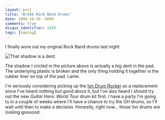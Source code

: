 ```yaml
---
layout: post
title: "Broke Rock Band Drums"
date: 2008-10-29 -0800
comments: true
disqus_identifier: 1459
tags: [Gaming]
---
```

I finally wore out my original Rock Band drums last night:

![That shadow is a
dent.](https://hyqi8g.blu.livefilestore.com/y2ppidzg09_oRgDl9ttecMiZ8jne4tzhHEhG0NkIF5MoaKIIU6tBBUYTE1KV0F20yHBK9Kidzyhla0dbUMWqtgbAZAPjy0ThrCw_2O_CZv3z3I/20081029brokendrumpadek6.jpg?psid=1)

The shadow I circled in the picture above is actually a big dent in the
pad. The underlying plastic is broken and the only thing holding it
together is the rubber liner on top of the pad. Lame.

I'm seriously considering picking up the [Ion Drum
Rocker](http://www.amazon.com/gp/product/B001GNMPLC?ie=UTF8&tag=mhsvortex&linkCode=as2&camp=1789&creative=390957&creativeASIN=B001GNMPLC)
as a replacement since I've heard nothing but good about it, but I've
also heard I should try out the new *Guitar Hero: World Tour* drum kit
first. I have a party I'm going to in a couple of weeks where I'll have
a chance to try the GH drums, so I'll wait until then to make a
decision. Honestly, right now... those Ion drums are looking goooood.

